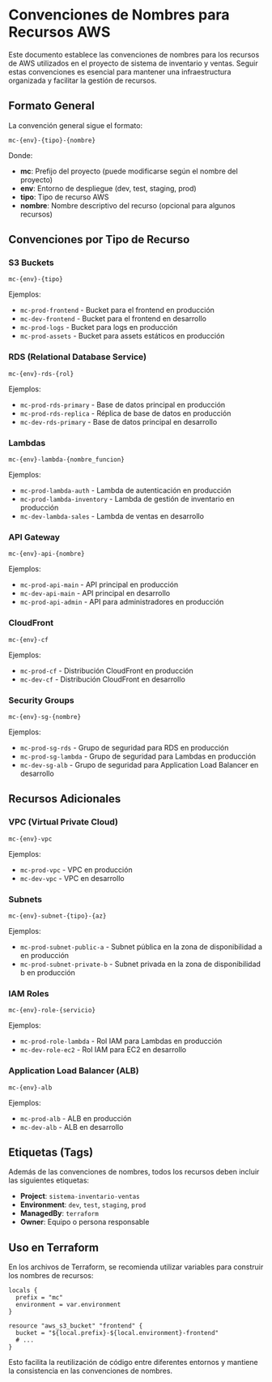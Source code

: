 # Convenciones de Nombres para Recursos AWS

Este documento establece las convenciones de nombres para los recursos de AWS utilizados en el proyecto de sistema de inventario y ventas. Seguir estas convenciones es esencial para mantener una infraestructura organizada y facilitar la gestión de recursos.

## Formato General

La convención general sigue el formato:

```
mc-{env}-{tipo}-{nombre}
```

Donde:
- **mc**: Prefijo del proyecto (puede modificarse según el nombre del proyecto)
- **env**: Entorno de despliegue (dev, test, staging, prod)
- **tipo**: Tipo de recurso AWS
- **nombre**: Nombre descriptivo del recurso (opcional para algunos recursos)

## Convenciones por Tipo de Recurso

### S3 Buckets

```
mc-{env}-{tipo}
```

Ejemplos:
- `mc-prod-frontend` - Bucket para el frontend en producción
- `mc-dev-frontend` - Bucket para el frontend en desarrollo
- `mc-prod-logs` - Bucket para logs en producción
- `mc-prod-assets` - Bucket para assets estáticos en producción

### RDS (Relational Database Service)

```
mc-{env}-rds-{rol}
```

Ejemplos:
- `mc-prod-rds-primary` - Base de datos principal en producción
- `mc-prod-rds-replica` - Réplica de base de datos en producción
- `mc-dev-rds-primary` - Base de datos principal en desarrollo

### Lambdas

```
mc-{env}-lambda-{nombre_funcion}
```

Ejemplos:
- `mc-prod-lambda-auth` - Lambda de autenticación en producción
- `mc-prod-lambda-inventory` - Lambda de gestión de inventario en producción
- `mc-dev-lambda-sales` - Lambda de ventas en desarrollo

### API Gateway

```
mc-{env}-api-{nombre}
```

Ejemplos:
- `mc-prod-api-main` - API principal en producción
- `mc-dev-api-main` - API principal en desarrollo
- `mc-prod-api-admin` - API para administradores en producción

### CloudFront

```
mc-{env}-cf
```

Ejemplos:
- `mc-prod-cf` - Distribución CloudFront en producción
- `mc-dev-cf` - Distribución CloudFront en desarrollo

### Security Groups

```
mc-{env}-sg-{nombre}
```

Ejemplos:
- `mc-prod-sg-rds` - Grupo de seguridad para RDS en producción
- `mc-prod-sg-lambda` - Grupo de seguridad para Lambdas en producción
- `mc-dev-sg-alb` - Grupo de seguridad para Application Load Balancer en desarrollo

## Recursos Adicionales

### VPC (Virtual Private Cloud)

```
mc-{env}-vpc
```

Ejemplos:
- `mc-prod-vpc` - VPC en producción
- `mc-dev-vpc` - VPC en desarrollo

### Subnets

```
mc-{env}-subnet-{tipo}-{az}
```

Ejemplos:
- `mc-prod-subnet-public-a` - Subnet pública en la zona de disponibilidad a en producción
- `mc-prod-subnet-private-b` - Subnet privada en la zona de disponibilidad b en producción

### IAM Roles

```
mc-{env}-role-{servicio}
```

Ejemplos:
- `mc-prod-role-lambda` - Rol IAM para Lambdas en producción
- `mc-dev-role-ec2` - Rol IAM para EC2 en desarrollo

### Application Load Balancer (ALB)

```
mc-{env}-alb
```

Ejemplos:
- `mc-prod-alb` - ALB en producción
- `mc-dev-alb` - ALB en desarrollo

## Etiquetas (Tags)

Además de las convenciones de nombres, todos los recursos deben incluir las siguientes etiquetas:

- **Project**: `sistema-inventario-ventas`
- **Environment**: `dev`, `test`, `staging`, `prod`
- **ManagedBy**: `terraform`
- **Owner**: Equipo o persona responsable

## Uso en Terraform

En los archivos de Terraform, se recomienda utilizar variables para construir los nombres de recursos:

```hcl
locals {
  prefix = "mc"
  environment = var.environment
}

resource "aws_s3_bucket" "frontend" {
  bucket = "${local.prefix}-${local.environment}-frontend"
  # ...
}
```

Esto facilita la reutilización de código entre diferentes entornos y mantiene la consistencia en las convenciones de nombres.